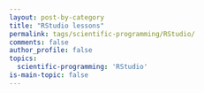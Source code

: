 ```yaml
---
layout: post-by-category
title: "RStudio lessons"
permalink: tags/scientific-programming/RStudio/
comments: false
author_profile: false
topics:
  scientific-programming: 'RStudio'
is-main-topic: false
---
```

